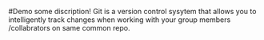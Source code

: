 #Demo
some discription!
Git is a version control sysytem that allows you to intelligently track changes when working with your group members /collabrators on same common repo.
